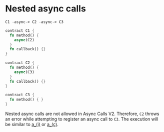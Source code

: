 # Nested async calls

```
C1 -async-> C2 -async-> C3
```

```rust
contract C1 {
  fn method() {
    async(C2)
  }
  fn callback() {}
}

contract C2 {
  fn method() {
    async(C3)
  }
  fn callback() {}
}

contract C3 {
  fn method() { }
}
```

Nested async calls are not allowed in Async Calls V2. Therefore, `C2` throws an error while attempting to register an async call to `C3`. The execution will be similar to [a_(i)](a_(i).md) or [a_(c)](a_(c).md).